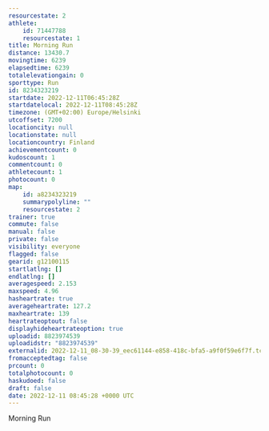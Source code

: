 ```yaml
---
resourcestate: 2
athlete:
    id: 71447788
    resourcestate: 1
title: Morning Run
distance: 13430.7
movingtime: 6239
elapsedtime: 6239
totalelevationgain: 0
sporttype: Run
id: 8234323219
startdate: 2022-12-11T06:45:28Z
startdatelocal: 2022-12-11T08:45:28Z
timezone: (GMT+02:00) Europe/Helsinki
utcoffset: 7200
locationcity: null
locationstate: null
locationcountry: Finland
achievementcount: 0
kudoscount: 1
commentcount: 0
athletecount: 1
photocount: 0
map:
    id: a8234323219
    summarypolyline: ""
    resourcestate: 2
trainer: true
commute: false
manual: false
private: false
visibility: everyone
flagged: false
gearid: g12100115
startlatlng: []
endlatlng: []
averagespeed: 2.153
maxspeed: 4.96
hasheartrate: true
averageheartrate: 127.2
maxheartrate: 139
heartrateoptout: false
displayhideheartrateoption: true
uploadid: 8823974539
uploadidstr: "8823974539"
externalid: 2022-12-11_08-30-39_eec61144-e858-418c-bfa5-a9f0f59e6f7f.tcx
fromacceptedtag: false
prcount: 0
totalphotocount: 0
haskudoed: false
draft: false
date: 2022-12-11 08:45:28 +0000 UTC
---
```

Morning Run